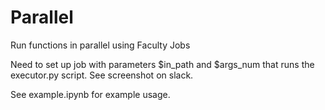 # Parallel
Run functions in parallel using Faculty Jobs

Need to set up job with parameters $in_path and $args_num that runs the executor.py script. See screenshot on slack.

See example.ipynb for example usage.